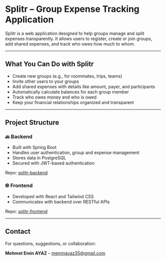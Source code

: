 # Splitr – Group Expense Tracking Application

Splitr is a web application designed to help groups manage and split expenses transparently. It allows users to register, create or join groups, add shared expenses, and track who owes how much to whom.

---

## What You Can Do with Splitr

- Create new groups (e.g., for roommates, trips, teams)
- Invite other users to your groups
- Add shared expenses with details like amount, payer, and participants
- Automatically calculate balances for each group member
- Track who owes money and who is owed
- Keep your financial relationships organized and transparent

---

## Project Structure

### 🔙 Backend

- Built with Spring Boot
- Handles user authentication, group and expense management
- Stores data in PostgreSQL
- Secured with JWT-based authentication

Repo: [splitr-backend](https://github.com/MehmetEminAyaz/splitr-backend)

### 🌐 Frontend

- Developed with React and Tailwind CSS
- Communicates with backend over RESTful APIs

Repo: [splitr-frontend](https://github.com/MehmetEminAyaz/splitr-frontend)

---


## Contact

For questions, suggestions, or collaboration:

**Mehmet Emin AYAZ** – [meminayaz35@gmail.com](mailto:meminayaz35@gmail.com)
